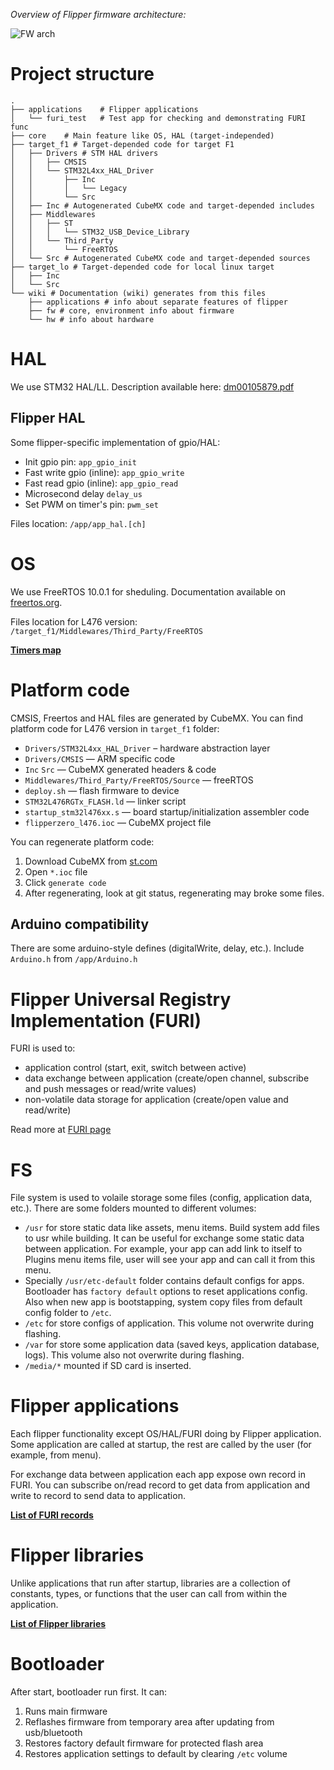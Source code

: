 _Overview of Flipper firmware architecture:_

![FW arch](https://github.com/Flipper-Zero/flipperzero-firmware-community/raw/master/wiki_static/flipper_fw_arch.png)

# Project structure

```
.
├── applications 	# Flipper applications
│   └── furi_test	# Test app for checking and demonstrating FURI func
├── core 	# Main feature like OS, HAL (target-independed)
├── target_f1 # Target-depended code for target F1
│   ├── Drivers # STM HAL drivers
│   │   ├── CMSIS
│   │   └── STM32L4xx_HAL_Driver
│   │       ├── Inc
│   │       │   └── Legacy
│   │       └── Src
│   ├── Inc # Autogenerated CubeMX code and target-depended includes
│   ├── Middlewares
│   │   ├── ST
│   │   │   └── STM32_USB_Device_Library
│   │   └── Third_Party
│   │       └── FreeRTOS
│   └── Src # Autogenerated CubeMX code and target-depended sources
├── target_lo # Target-depended code for local linux target
│   ├── Inc
│   └── Src
└── wiki # Documentation (wiki) generates from this files
    ├── applications # info about separate features of flipper
    ├── fw # core, environment info about firmware
    └── hw # info about hardware
```

# HAL

We use STM32 HAL/LL. Description available here: [dm00105879.pdf](https://github.com/Flipper-Zero/flipperzero-firmware-community/raw/master/wiki_static/dm00105879-description-of-stm32f4-hal-and-ll-drivers-stmicroelectronics.pdf)

## Flipper HAL

Some flipper-specific implementation of gpio/HAL:

* Init gpio pin: `app_gpio_init`
* Fast write gpio (inline): `app_gpio_write`
* Fast read gpio (inline): `app_gpio_read`
* Microsecond delay `delay_us`
* Set PWM on timer's pin: `pwm_set`

Files location: `/app/app_hal.[ch]`

# OS

We use FreeRTOS 10.0.1 for sheduling. Documentation available on [freertos.org](https://www.freertos.org/a00106.html).

Files location for L476 version: `/target_f1/Middlewares/Third_Party/FreeRTOS`

**[Timers map](Timers)**

# Platform code

CMSIS, Freertos and HAL files are generated by CubeMX.
You can find platform code for L476 version in `target_f1` folder:

* `Drivers/STM32L4xx_HAL_Driver` – hardware abstraction layer  
* `Drivers/CMSIS` — ARM specific code
* `Inc` `Src` — CubeMX generated headers & code
* `Middlewares/Third_Party/FreeRTOS/Source` — freeRTOS
* `deploy.sh` — flash firmware to device
* `STM32L476RGTx_FLASH.ld` — linker script
* `startup_stm32l476xx.s` — board startup/initialization assembler code
* `flipperzero_l476.ioc` — CubeMX project file

You can regenerate platform code:
1. Download CubeMX from [st.com](https://www.st.com/en/development-tools/stm32cubemx.html)
2. Open `*.ioc` file
3. Click `generate code`
4. After regenerating, look at git status, regenerating may broke some files.

## Arduino compatibility

There are some arduino-style defines (digitalWrite, delay, etc.). Include `Arduino.h` from `/app/Arduino.h`

# Flipper Universal Registry Implementation (FURI)

FURI is used to:

* application control (start, exit, switch between active)
* data exchange between application (create/open channel, subscribe and push messages or read/write values)
* non-volatile data storage for application (create/open value and read/write)

Read more at [FURI page](FURI)

# FS

File system is used to volaile storage some files (config, application data, etc.). There are some folders mounted to different volumes:

* `/usr` for store static data like assets, menu items. Build system add files to usr while building. It can be useful for exchange some static data between application. For example, your app can add link to itself to Plugins menu items file, user will see your app and can call it from this menu.
* Specially `/usr/etc-default` folder contains default configs for apps. Bootloader has `factory default` options to reset applications config. Also when new app is bootstapping, system copy files from default config folder to `/etc`.
* `/etc` for store configs of application. This volume not overwrite during flashing.
* `/var` for store some application data (saved keys, application database, logs). This volume also not overwrite during flashing.
* `/media/*` mounted if SD card is inserted.

# Flipper applications

Each flipper functionality except OS/HAL/FURI doing by Flipper application. Some application are called at startup, the rest are called by the user (for example, from menu).

For exchange data between application each app expose own record in FURI. You can subscribe on/read record to get data from application and write to record to send data to application.

**[List of FURI records](FURI-records-list)**

# Flipper libraries

Unlike applications that run after startup, libraries are a collection of constants, types, or functions that the user can call from within the application.

**[List of Flipper libraries](Flipper-libraries)**

# Bootloader

After start, bootloader run first. It can:

1. Runs main firmware
2. Reflashes firmware from temporary area after updating from usb/bluetooth
3. Restores factory default firmware for protected flash area
4. Restores application settings to default by clearing `/etc` volume
